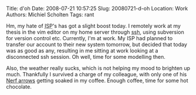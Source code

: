 Title: d'oh
Date: 2008-07-21 10:57:25
Slug: 20080721-d-oh
Location: Work
Authors: Michiel Scholten
Tags: rant

<p>Hm, my hate of <acronym title="Internet Service Providers">ISP</acronym>'s has got a slight boost today. I remotely work at my thesis in the vim editor on my home server through <acronym title="Secure Shell">ssh</acronym>, using subversion for version control etc. Currently, I'm at work. My ISP had planned to transfer our account to their new system tomorrow, but decided that today was as good as any, resulting in me sitting at work looking at a disconnected ssh session. Oh well, time for some modelling then.</p>

<p>Also, the weather really sucks, which is not helping my mood to brighten up much. Thankfully I survived a charge of my colleague, with only one of his <a href="http://aquariusoft.org/~mbscholt/index.php?rantid=711">Nerf arrows</a> getting soaked in my coffee. Enough coffee, time for some hot chocolate.</p>